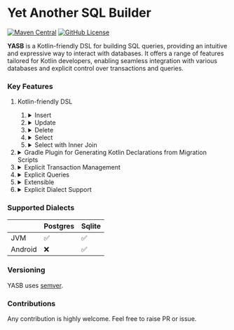 # Yet Another SQL Builder

[![Maven Central](https://maven-badges.herokuapp.com/maven-central/io.github.mejiomah17.yasb/core/badge.svg)](https://maven-badges.herokuapp.com/maven-central/io.github.mejiomah17.yasb/core)
[![GitHub License](https://img.shields.io/badge/license-Apache%20License%202.0-blue.svg?style=flat)](https://www.apache.org/licenses/LICENSE-2.0)

**YASB** is a Kotlin-friendly DSL for building SQL queries, providing an intuitive and expressive way to interact with databases. It offers a range of features tailored for Kotlin developers, enabling seamless integration with various databases and explicit control over transactions and queries.

### Key Features

1. Kotlin-friendly DSL
   1. <details>
       <summary>Insert</summary>

       ```kotlin
       insertInto(UsersTable) {
           it[id] = user.id
           it[username] = user.username
           it[password] = user.password
       }.execute()
       ```
       </details>
   2. <details>
       <summary>Update</summary>

       ```kotlin
       update(
           UsersTable,
           set = {
               it[username] = user.username
               it[password] = user.password
           },
           where = {
               UsersTable.id.eq(user.id)
           }
       )
       .execute()
       ```
       </details>
   3. <details>
       <summary>Delete</summary>

       ```kotlin
       delete()
           .from(UsersTable)
           .where { UsersTable.id.eq(id) }
           .execute()
       ```
       </details>
   4. <details>
       <summary>Select</summary>

       ```kotlin
       select(UsersTable.allColumns())
           .from(UsersTable)
           .where { UsersTable.id.eq(id) }
           .execute()
           .singleOrNull()
           ?.let {
               UserRecord(
                   id = it[UsersTable.id],
                   username = it[UsersTable.username],
                   password = it[UsersTable.password]
               )
           }
       ```
       </details>
   5. <details>
       <summary>Select with Inner Join</summary>

       ```kotlin
       select(PetsTable.allColumns())
           .from(PetsTable)
           .innerJoin(UsersTable, on = {
               PetsTable.owner.eq(UsersTable.id)
           })
           .where {
               UsersTable.username.eq(username)
           }.execute()
           .map {
               it.toPet()
           }
       ```
       </details>
2. <details>
    <summary>Gradle Plugin for Generating Kotlin Declarations from Migration Scripts</summary>

   Plugin
    ```kotlin
    plugins{
        id("io.github.mejiomah17.yasb")
    }
    tasks.withType<GenerateTablesTask> {
        database = Database.Postgres(DockerImageName.parse("postgres").withTag("16.1"))
        packageName = "com.github.mejiomah17.yasb"
        flywayMigrationDirs.add(projectDir.resolve("src/main/resources/db/migration"))
    }
    ```
   Generates
    ```kotlin
    package com.github.mejiomah17.yasb

    object UsersTable : com.github.mejiomah17.yasb.postgres.jdbc.PostgresJdbcTable<UsersTable> {
        override val tableName = "users"
        val id = uuid("id")
        val password = text("password")
        val username = text("username")
    }
    ```

   From migration script
    ```SQL
    CREATE TABLE public.users
    (
        id       uuid NOT NULL PRIMARY KEY,
        password text NOT NULL,
        username text NOT NULL
    );
    ```
    </details>
3. <details>
    <summary>Explicit Transaction Management</summary>

    ```kotlin
    context(TransactionAtLeastRepeatableRead)
    fun register(username: String, password: String): RegisterResult {
        if (userDao.exist(username)) {
            return RegisterResult.UserAlreadyExist
        }
        val user = UserRecord(
            id = UUID.randomUUID(),
            username = username,
            password = hash(password)
        )
        userDao.create(user)
        return RegisterResult.Registered(user)
    }

    fun callRegister(){
        // compiler error: register can't be invoked outside of transaction
        register("John", "john_pass")
        transactionFactory.repeatableRead{
            // ok 
            register("John", "john_pass")
        }
        transactionFactory.serializable{
            // ok Serializable > RepeatableRead
            register("John", "john_pass")
        }
        transactionFactory.readCommited{
            // compiler error: ReadCommited < RepeatebleRead
            register("John", "john_pass")
        }

    }
    ```
    </details>
4. <details>
    <summary>Explicit Queries</summary>

    ```kotlin
    val query = select(UsersTable.allColumns())
        .from(UsersTable)
        .where { UsersTable.id.eq(id) }
    query.sql() == "SELECT users.id, users.password, users.username FROM users WHERE users.id = ?"
    query.parameters() == listOf(UuidParameter(id))
    ```
    </details>
5. <details>
    <summary>Extensible</summary>

   Everything can be extended. Here is an example of how Returning is implemented:

    ``` kotlin
    class Returning<DRIVER_DATA_SOURCE, DRIVER_STATEMENT>(
        private val insert: InsertQuery<*, DRIVER_DATA_SOURCE, DRIVER_STATEMENT>,
        private val expressions: List<Expression<*, DRIVER_DATA_SOURCE, DRIVER_STATEMENT>>
    ) : ReturningQuery<DRIVER_DATA_SOURCE, DRIVER_STATEMENT> {

        override fun returnExpressions(): List<Expression<*, DRIVER_DATA_SOURCE, DRIVER_STATEMENT>> {
            return expressions
        }

        override fun sql(): String {
            return insert.sql() + " RETURNING ${expressions.joinToString(", ") { it.sql() }}"
        }

        override fun parameters(): List<Parameter<*, DRIVER_DATA_SOURCE, DRIVER_STATEMENT>> {
            return insert.parameters() + expressions.flatMap { it.parameters() }
        }
    }

    fun <DRIVER_DATA_SOURCE, DRIVER_STATEMENT> InsertQuery<*, DRIVER_DATA_SOURCE, DRIVER_STATEMENT>.returning(
        expressions: List<Expression<*, DRIVER_DATA_SOURCE, DRIVER_STATEMENT>>
    ): Returning<DRIVER_DATA_SOURCE, DRIVER_STATEMENT> {
        return Returning(this, expressions)
    }

    // usage 
    insertInto(Table) {
        it[Table.a] = "abc"
    }.returning(Table.id)
    ``` 
    </details>
6. <details>
    <summary>Explicit Dialect Support</summary>

    ```kotlin
    // ok. SqliteJdbcDatabaseDialect supports insert with returning 
    context(SqliteJdbcDatabaseDialect)
    fun jdbcInsert(){
        insertInto(Table) {
                it[Table.a] = "abc"
            }.returning(Table.id)
        }.execute().single()
    }

    // compiler error: SqliteAndroidDatabaseDialect does not support insert with returning 
    context(SqliteAndroidDatabaseDialect)
    fun jdbcInsert(){
        insertInto(Table) {
                it[Table.a] = "abc"
            }.returning(Table.id)
        }.execute().single()
    }
    ```
    </details>

### Supported Dialects

|         | Postgres           | Sqlite             |
|---------|--------------------|--------------------|
| JVM     | :white_check_mark: | :white_check_mark: |
| Android | :x:                | :white_check_mark: |

### Versioning
YASB uses [semver](https://github.com/semver/semver/blob/master/semver.md).

### Contributions
Any contribution is highly welcome. Feel free to raise PR or issue.